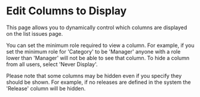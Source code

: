 # Edit Columns to Display

This page allows you to dynamically control which columns are displayed on
the list issues page.

You can set the minimum role required to view a column. For example, if you
set the minimum role for 'Category' to be 'Manager' anyone with a role lower
than 'Manager' will not be able to see that column. To hide a column from all
users, select 'Never Display'.

Please note that some columns may be hidden even if you specify they should
be shown. For example, if no releases are defined in the system the 'Release'
column will be hidden.
